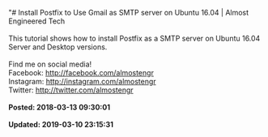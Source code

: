 "# Install Postfix to Use Gmail as SMTP server on Ubuntu 16.04 | Almost Engineered Tech<br /><br />This tutorial shows how to install Postfix as a SMTP server on Ubuntu 16.04 Server and Desktop versions.<br /><br />Find me on social media!<br />Facebook: http://facebook.com/almostengr<br />Instagram: http://instagram.com/almostengr<br />Twitter: http://twitter.com/almostengr<br /><br />**Posted: 2018-03-13 09:30:01** <br /><br />**Updated: 2019-03-10 23:15:31** <br /><br />
